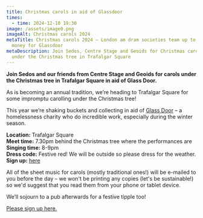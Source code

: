 ```yaml
---
title: Christmas carols in aid of Glassdoor
times:
  - time: 2024-12-10 19:30
image: /assets/image0.png
imageAlt: Christmas carols 2024
metaTitle: Christmas carols 2024 – London am dram societies team up to raise
  money for Glassdoor
metaDescription: Join Sedos, Centre Stage and Geoids for Christmas carols 2024,
  under the Christmas tree in Trafalgar Square
---
```

**Join Sedos and our friends from Centre Stage and Geoids for carols under the Christmas tree in Trafalgar Square in aid of Glass Door.**

As is becoming an annual tradition, we’re heading to Trafalgar Square for some impromptu carolling under the Christmas tree! 

This year we’re shaking buckets and collecting in aid of [Glass Door](https://www.glassdoor.org.uk) – a homelessness charity who do incredible work, especially during the winter season.

**Location:** Trafalgar Square\
**Meet time:** 7.30pm behind the Christmas tree where the performances are\
**Singing time:** 8-9pm\
**Dress code:** Festive red! We will be outside so please dress for the weather.\
**Sign up:** [here](https://docs.google.com/forms/d/1cfQY_puwIT8FTo3UHDS_MFNrLnO9Ogi-D5VfKb5cgi4/viewform?edit_requested=true&pli=1)

All of the sheet music for carols (mostly traditional ones!) will be e-mailed to you before the day – we won't be printing any copies (let's be sustainable!) so we'd suggest that you read them from your phone or tablet device.

We’ll sojourn to a pub afterwards for a festive tipple too! 

[Please sign up here.](https://docs.google.com/forms/d/1cfQY_puwIT8FTo3UHDS_MFNrLnO9Ogi-D5VfKb5cgi4/viewform?edit_requested=true&pli=1)
